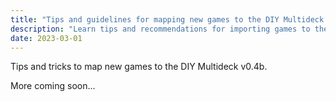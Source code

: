 ```yaml
---
title: "Tips and guidelines for mapping new games to the DIY Multideck v0.4b"
description: "Learn tips and recommendations for importing games to the DIY Multideck v0.4b"
date: 2023-03-01
---
```


Tips and tricks to map new games to the DIY Multideck v0.4b.

More coming soon...
